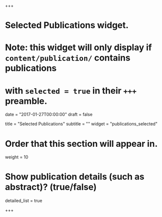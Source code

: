 +++
# Selected Publications widget.
# Note: this widget will only display if `content/publication/` contains publications
# with `selected = true` in their `+++` preamble.

date = "2017-01-27T00:00:00"
draft = false

title = "Selected Publications"
subtitle = ""
widget = "publications_selected"

# Order that this section will appear in.
weight = 10

# Show publication details (such as abstract)? (true/false)
detailed_list = true

+++

